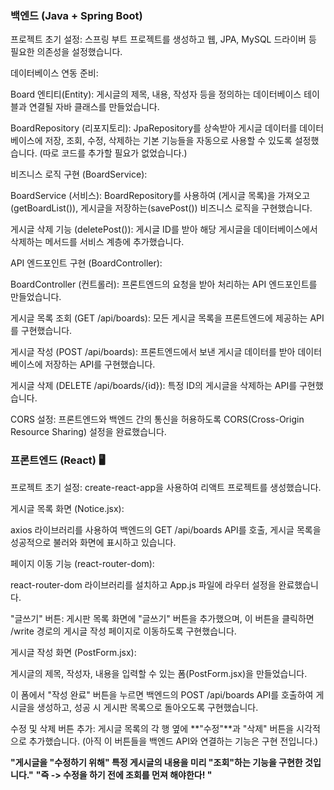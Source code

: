 ###  백엔드 (Java + Spring Boot) 

프로젝트 초기 설정: 스프링 부트 프로젝트를 생성하고 웹, JPA, MySQL 드라이버 등 필요한 의존성을 설정했습니다.

데이터베이스 연동 준비:

Board 엔티티(Entity): 게시글의 제목, 내용, 작성자 등을 정의하는 데이터베이스 테이블과 연결될 자바 클래스를 만들었습니다.

BoardRepository (리포지토리): JpaRepository를 상속받아 게시글 데이터를 데이터베이스에 저장, 조회, 수정, 삭제하는 기본 기능들을 자동으로 사용할 수 있도록 설정했습니다. (따로 코드를 추가할 필요가 없었습니다.)

비즈니스 로직 구현 (BoardService):

BoardService (서비스): BoardRepository를 사용하여 (게시글 목록)을 가져오고(getBoardList()), 게시글을 저장하는(savePost()) 비즈니스 로직을 구현했습니다.

게시글 삭제 기능 (deletePost()): 게시글 ID를 받아 해당 게시글을 데이터베이스에서 삭제하는 메서드를 서비스 계층에 추가했습니다.

API 엔드포인트 구현 (BoardController):

BoardController (컨트롤러): 프론트엔드의 요청을 받아 처리하는 API 엔드포인트를 만들었습니다.

게시글 목록 조회 (GET /api/boards): 모든 게시글 목록을 프론트엔드에 제공하는 API를 구현했습니다.

게시글 작성 (POST /api/boards): 프론트엔드에서 보낸 게시글 데이터를 받아 데이터베이스에 저장하는 API를 구현했습니다.

게시글 삭제 (DELETE /api/boards/{id}): 특정 ID의 게시글을 삭제하는 API를 구현했습니다.

CORS 설정: 프론트엔드와 백엔드 간의 통신을 허용하도록 CORS(Cross-Origin Resource Sharing) 설정을 완료했습니다.

### 프론트엔드 (React) 🖥️
프로젝트 초기 설정: create-react-app을 사용하여 리액트 프로젝트를 생성했습니다.

게시글 목록 화면 (Notice.jsx):

axios 라이브러리를 사용하여 백엔드의 GET /api/boards API를 호출, 게시글 목록을 성공적으로 불러와 화면에 표시하고 있습니다.

페이지 이동 기능 (react-router-dom):

react-router-dom 라이브러리를 설치하고 App.js 파일에 라우터 설정을 완료했습니다.

"글쓰기" 버튼: 게시판 목록 화면에 "글쓰기" 버튼을 추가했으며, 이 버튼을 클릭하면 /write 경로의 게시글 작성 페이지로 이동하도록 구현했습니다.

게시글 작성 화면 (PostForm.jsx):

게시글의 제목, 작성자, 내용을 입력할 수 있는 폼(PostForm.jsx)을 만들었습니다.

이 폼에서 "작성 완료" 버튼을 누르면 백엔드의 POST /api/boards API를 호출하여 게시글을 생성하고, 성공 시 게시판 목록으로 돌아오도록 구현했습니다.

수정 및 삭제 버튼 추가: 게시글 목록의 각 행 옆에 **"수정"**과 "삭제" 버튼을 시각적으로 추가했습니다. (아직 이 버튼들을 백엔드 API와 연결하는 기능은 구현 전입니다.)

**"게시글을 "수정하기 위해" 특정 게시글의 내용을 미리 "조회"하는 기능을 구현한 것입니다."**
**"즉 -> 수정을 하기 전에 조회를 먼져 해야한다! "**